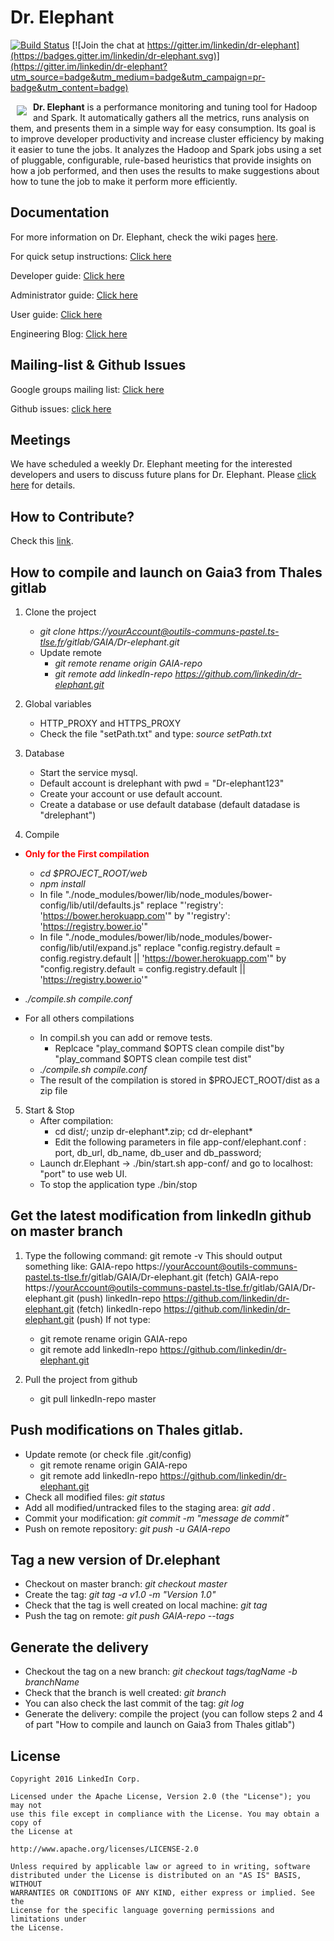 # Dr. Elephant

[![Build Status](https://api.travis-ci.org/linkedin/dr-elephant.svg)](https://travis-ci.org/linkedin/dr-elephant/)
[![Join the chat at https://gitter.im/linkedin/dr-elephant](https://badges.gitter.im/linkedin/dr-elephant.svg)](https://gitter.im/linkedin/dr-elephant?utm_source=badge&utm_medium=badge&utm_campaign=pr-badge&utm_content=badge)

<a href=""><img src="images/wiki/dr-elephant-logo-150x150.png" align="left" hspace="10" vspace="6"></a>

**Dr. Elephant** is a performance monitoring and tuning tool for Hadoop and Spark. It automatically gathers all the metrics, runs analysis on them, and presents them in a simple way for easy consumption. Its goal is to improve developer productivity and increase cluster efficiency by making it easier to tune the jobs. It analyzes the Hadoop and Spark jobs using a set of pluggable, configurable, rule-based heuristics that provide insights on how a job performed, and then uses the results to make suggestions about how to tune the job to make it perform more efficiently.

## Documentation

For more information on Dr. Elephant, check the wiki pages [here](https://github.com/linkedin/dr-elephant/wiki).

For quick setup instructions: [Click here](https://github.com/linkedin/dr-elephant/wiki/Quick-Setup-Instructions)

Developer guide: [Click here](https://github.com/linkedin/dr-elephant/wiki/Developer-Guide)

Administrator guide: [Click here](https://github.com/linkedin/dr-elephant/wiki/Administrator-Guide)

User guide: [Click here](https://github.com/linkedin/dr-elephant/wiki/User-Guide)

Engineering Blog: [Click here](https://engineering.linkedin.com/blog/2016/04/dr-elephant-open-source-self-serve-performance-tuning-hadoop-spark)

## Mailing-list & Github Issues

Google groups mailing list: [Click here](https://groups.google.com/forum/#!forum/dr-elephant-users)

Github issues: [click here](https://github.com/linkedin/dr-elephant/issues)

## Meetings

We have scheduled a weekly Dr. Elephant meeting for the interested developers and users to discuss future plans for Dr. Elephant. Please [click here](https://github.com/linkedin/dr-elephant/issues/209) for details.

## How to Contribute?

Check this [link](https://github.com/linkedin/dr-elephant/wiki/How-to-Contribute%3F).





## How to compile and launch on Gaia3 from Thales gitlab
1. Clone the project
	* _git clone https://yourAccount@outils-communs-pastel.ts-tlse.fr/gitlab/GAIA/Dr-elephant.git_
	* Update remote
		* _git remote rename origin GAIA-repo_
		* _git remote add linkedIn-repo https://github.com/linkedin/dr-elephant.git_
	
2. Global variables
	* HTTP_PROXY and HTTPS_PROXY
	* Check the file "setPath.txt" and type: _source setPath.txt_
 	
3. Database
	* Start the service mysql.
	* Default account is drelephant with pwd = "Dr-elephant123"
	* Create your account  or use default account.
	* Create a database or use default database (default datadase is "drelephant")
	
4. Compile
 *	**<span style="color:red">Only for the First compilation</span>**
 	* _cd $PROJECT_ROOT/web_
 	* _npm install_
 	* In file "./node_modules/bower/lib/node_modules/bower-config/lib/util/defaults.js" replace "'registry': 'https://bower.herokuapp.com'" by "'registry': 'https://registry.bower.io'"
 	* In file "./node_modules/bower/lib/node_modules/bower-config/lib/util/expand.js" replace "config.registry.default = config.registry.default || 'https://bower.herokuapp.com'" by "config.registry.default = config.registry.default || 'https://registry.bower.io'"
  * _./compile.sh compile.conf_

* For all others compilations

	* In compil.sh you can add or remove tests.
		* Replcace "play_command $OPTS clean compile dist"by "play_command $OPTS clean compile test dist"
	* _./compile.sh compile.conf_
	* The result of the compilation is stored in $PROJECT_ROOT/dist as a zip file
	
5. Start & Stop
	* After compilation:
		* cd dist/; unzip dr-elephant*.zip; cd dr-elephant*
		* Edit the following parameters in file app-conf/elephant.conf : port, db_url, db_name, db_user and db_password;
	* Launch dr.Elephant -> ./bin/start.sh app-conf/ and go to localhost: "port" to use web UI.
	* To stop the application type ./bin/stop
	
## Get the latest modification from linkedIn github on master branch
1. Type the following command: git remote -v
This should output something like:
GAIA-repo       https://yourAccount@outils-communs-pastel.ts-tlse.fr/gitlab/GAIA/Dr-elephant.git (fetch)
GAIA-repo       https://yourAccount@outils-communs-pastel.ts-tlse.fr/gitlab/GAIA/Dr-elephant.git (push)
linkedIn-repo   https://github.com/linkedin/dr-elephant.git (fetch)
linkedIn-repo   https://github.com/linkedin/dr-elephant.git (push)
If not type:
	* git remote rename origin GAIA-repo
	* git remote add linkedIn-repo https://github.com/linkedin/dr-elephant.git
	
2. Pull the project from github
	* git pull linkedIn-repo master
	
## Push modifications on Thales gitlab.
* Update remote (or check file .git/config)
	* git remote rename origin GAIA-repo
	* git remote add linkedIn-repo https://github.com/linkedin/dr-elephant.git
* Check all modified files: _git status_
* Add all modified/untracked files to the staging area: _git add ._
* Commit your modification: _git commit -m "message de commit"_
* Push on remote repository: _git push -u GAIA-repo_
	
## Tag a new version of Dr.elephant
* Checkout on master branch: _git checkout master_
* Create the tag: _git tag -a v1.0 -m "Version 1.0"_
* Check that the tag is well created on local machine: _git tag_
* Push the tag on remote: _git push GAIA-repo --tags_

## Generate the delivery

* Checkout the tag on a new branch: _git checkout tags/tagName -b branchName_
* Check that the branch is well created: _git branch_
* You can also check the last commit of the tag: _git log_
* Generate the delivery: compile the project (you can follow steps 2 and 4 of part "How to compile and launch on Gaia3 from Thales gitlab")

## License

    Copyright 2016 LinkedIn Corp.

    Licensed under the Apache License, Version 2.0 (the "License"); you may not
    use this file except in compliance with the License. You may obtain a copy of
    the License at

    http://www.apache.org/licenses/LICENSE-2.0

    Unless required by applicable law or agreed to in writing, software
    distributed under the License is distributed on an "AS IS" BASIS, WITHOUT
    WARRANTIES OR CONDITIONS OF ANY KIND, either express or implied. See the
    License for the specific language governing permissions and limitations under
    the License.
